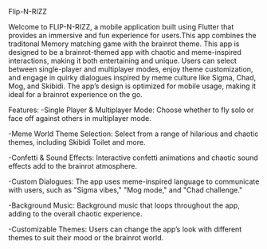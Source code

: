 Flip-N-RIZZ

Welcome to FLIP-N-RIZZ, a mobile application built using Flutter that provides an immersive and fun experience for users.This app combines the traditonal Memory matching game with the brainrot theme. This app is designed to be a brainrot-themed app with chaotic and meme-inspired interactions, making it both entertaining and unique. Users can select between single-player and multiplayer modes, enjoy theme customization, and engage in quirky dialogues inspired by meme culture like Sigma, Chad, Mog, and Skibidi. The app’s design is optimized for mobile usage, making it ideal for a brainrot experience on the go.

Features:
-Single Player & Multiplayer Mode: Choose whether to fly solo or face off against others in multiplayer mode.


-Meme World Theme Selection: Select from a range of hilarious and chaotic themes, including Skibidi Toilet and more.

-Confetti & Sound Effects: Interactive confetti animations and chaotic sound effects add to the brainrot atmosphere.

-Custom Dialogues: The app uses meme-inspired language to communicate with users, such as "Sigma vibes," "Mog mode," and "Chad challenge."

-Background Music: Background music that loops throughout the app, adding to the overall chaotic experience.

-Customizable Themes: Users can change the app’s look with different themes to suit their mood or the brainrot world.
